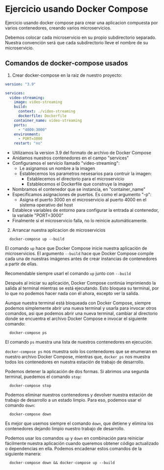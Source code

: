 # Ejercicio usando Docker Compose

Ejercicio usando docker compose para crear una aplicacion compuesta por varios contenedores, creando varios microservicios.

Debemos colocar cada microservicio en su propio subdirectorio separado. Nuestra convención será que cada subdirectorio lleve el nombre de su microservicio.

## Comandos de docker-compose usados

1. Crear docker-compose en la raiz de nuestro proyecto:

```yml
version: "3.9"

services:
  video-streaming:
    image: video-streaming
    build:
      context: ./video-streaming
      dockerfile: Dockerfile
    container_name: video-streaming
    ports:
      - "4000:3000"
    environment:
      - PORT=3000
    restart: "no"
```

- Utilizamos la version 3.9 del formato de archivo de Docker Compose
- Anidamos nuestros contenedores en el campo "services"
- Configuramos el servicio llamado "video-streaming":
  - Le asignamos un nombre a la imagen
  - Establecemos los parametros nesesarios para contruir la imagen:
    - Establecemos el directorio para el microservicio
    - Establecemos el Dockerfile que construye la imagen
- Nombramos el contenedor que se instancia, en "container_name"
- Especificamos asignaciones de puertos. Es como el argumento "-p":
  - Asigna el puerto 3000 en el microservicio al puerto 4000 en el sistema operativo del host
- Establece variables de entorno para configurar la entrada al contenedor, la variable "PORT=3000"
- Finalmente si el microservicio falla, no lo reinicie automáticamente.

2. Arrancar nuestra aplicacion de microservicios

```docker
  docker-compose up --build
```

El comando `up` hace que Docker Compose inicie nuestra aplicación de microservicios. El argumento `--build` hace que Docker Compose compile cada una de nuestras imágenes antes de crear instancias de contenedores a partir de ellas.

Recomendable siempre usarl el comando `up` junto con `--build`

Después al iniciar su aplicación, Docker Compose continúa imprimiendo la salida al terminal mientras se está ejecutando. Esto bloquea su terminal, por lo que no podemos hacer nada con él ahora, excepto ver la salida.

Aunque nuestra terminal está bloqueada con Docker Compose, siempre podemos simplemente abrir una nueva terminal y usarla para invocar otros comandos, asi que podemos abrir una nueva terminal, cambiar al directorio donde se encuentra el archivo Docker Compose e invocar el siguiente comando:

```docker
  docker-compose ps
```

El comando `ps` muestra una lista de nuestros contenedores en ejecución.

`docker-compose ps` nos muestra solo los contenedores que se enumeran en nuestro archivo Docker Compose, mientras que, `docker ps` nos muestra todos los contenedores en nuestra estación de trabajo de desarrollo.

Podemos detener la aplicación de dos formas. Si abrimos una segunda terminal, puedemos el comando `stop`:

```docker
  docker-compose stop
```

Podemos eliminar nuestros contenedores y devolver nuestra estación de trabajo de desarrollo a un estado limpio. Para eso, podemos usar el comando `down`:

```docker
  docker-compose down
```

Es mejor que usemos siempre el comando `down`, que detiene y elimina los contenedores dejando limpio nuestro trabajo de desarrollo.

Podemos usar los comandos `up` y `down` en combinación para reiniciar fácilmente nuestra aplicación cuando queremos obtener código actualizado o dependencias en ella. Podemos encadenar estos comandos de la siguiente manera:

```docker
  docker-compose down && docker-compose up --build
```
